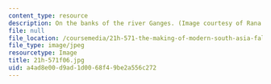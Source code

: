 ```yaml
---
content_type: resource
description: On the banks of the river Ganges. (Image courtesy of Rana Banerjee.)
file: null
file_location: /coursemedia/21h-571-the-making-of-modern-south-asia-fall-2006/a4ad8e00d9ad1d0068f49be2a556c272_21h-571f06.jpg
file_type: image/jpeg
resourcetype: Image
title: 21h-571f06.jpg
uid: a4ad8e00-d9ad-1d00-68f4-9be2a556c272
---
```

